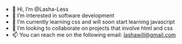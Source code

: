 - 👋 Hi, I’m @Lasha-Less
- 👀 I’m interested in software development
- 🌱 I’m currently learning css and will soon start learning javascript
- 💞️ I’m looking to collaborate on projects that involve html and css
- 📫 You can reach me on the following email: lashawill@gmail.com

<!---
Lasha-Less/Lasha-Less is a ✨ special ✨ repository because its `README.md` (this file) appears on your GitHub profile.
You can click the Preview link to take a look at your changes.
--->
